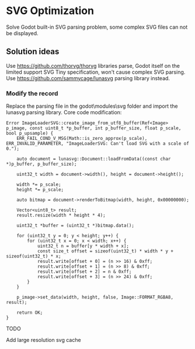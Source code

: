# SVG Optimization

Solve Godot built-in SVG parsing problem, some complex SVG files can not be displayed.

## Solution ideas

Use https://github.com/thorvg/thorvg libraries parse, Godot itself on the limited support SVG Tiny specification, won't cause complex SVG parsing.
Use https://github.com/sammycage/lunasvg parsing library instead.


### Modify the record

Replace the parsing file in the godot\modules\svg folder and import the lunasvg parsing library.
Core code modification:

~~~
Error ImageLoaderSVG::create_image_from_utf8_buffer(Ref<Image> p_image, const uint8_t *p_buffer, int p_buffer_size, float p_scale, bool p_upsample) {
	ERR_FAIL_COND_V_MSG(Math::is_zero_approx(p_scale), ERR_INVALID_PARAMETER, "ImageLoaderSVG: Can't load SVG with a scale of 0.");

	auto document = lunasvg::Document::loadFromData((const char *)p_buffer, p_buffer_size);

	uint32_t width = document->width(), height = document->height();

	width *= p_scale;
	height *= p_scale;

	auto bitmap = document->renderToBitmap(width, height, 0x00000000);

	Vector<uint8_t> result;
	result.resize(width * height * 4);

	uint32_t *buffer = (uint32_t *)bitmap.data();

	for (uint32_t y = 0; y < height; y++) {
		for (uint32_t x = 0; x < width; x++) {
			uint32_t n = buffer[y * width + x];
			const size_t offset = sizeof(uint32_t) * width * y + sizeof(uint32_t) * x;
			result.write[offset + 0] = (n >> 16) & 0xff;
			result.write[offset + 1] = (n >> 8) & 0xff;
			result.write[offset + 2] = n & 0xff;
			result.write[offset + 3] = (n >> 24) & 0xff;
		}
	}

	p_image->set_data(width, height, false, Image::FORMAT_RGBA8, result);

	return OK;
}
~~~


TODO

Add large resolution svg cache
